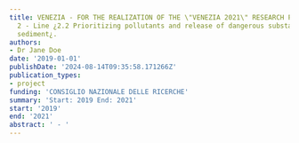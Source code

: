 ```yaml
---
title: VENEZIA - FOR THE REALIZATION OF THE \"VENEZIA 2021\" RESEARCH PROGRAM - Thematic
  2 - Line ¿2.2 Prioritizing pollutants and release of dangerous substances from the
  sediment¿.
authors:
- Dr Jane Doe
date: '2019-01-01'
publishDate: '2024-08-14T09:35:58.171266Z'
publication_types:
- project
funding: 'CONSIGLIO NAZIONALE DELLE RICERCHE'
summary: 'Start: 2019 End: 2021'
start: '2019'
end: '2021'
abstract: ' - '
---
```

